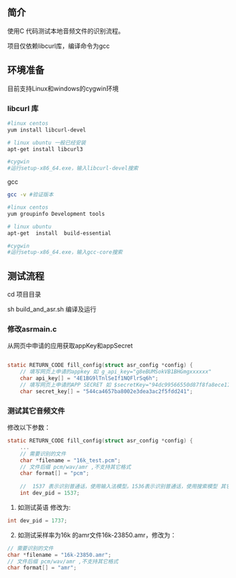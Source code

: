## 简介

使用C 代码测试本地音频文件的识别流程。

项目仅依赖libcurl库，编译命令为gcc

## 环境准备

目前支持Linux和windows的cygwin环境

### libcurl 库

```bash
#linux centos
yum install libcurl-devel

# linux ubuntu 一般已经安装
apt-get install libcurl3

#cygwin
#运行setup-x86_64.exe，输入libcurl-devel搜索
```



gcc

```bash
gcc -v #验证版本

#linux centos
yum groupinfo Development tools

# linux ubuntu
apt-get  install  build-essential

#cygwin
#运行setup-x86_64.exe，输入gcc-core搜索 
```






## 测试流程

cd  项目目录

sh build_and_asr.sh  编译及运行

### 修改asrmain.c

从网页中申请的应用获取appKey和appSecret

```c

static RETURN_CODE fill_config(struct asr_config *config) {
    // 填写网页上申请的appkey 如 g_api_key="g8eBUMSokVB1BHGmgxxxxxx"
    char api_key[] = "4E1BG9lTnlSeIf1NQFlrSq6h";
    // 填写网页上申请的APP SECRET 如 $secretKey="94dc99566550d87f8fa8ece112xxxxx"
    char secret_key[] = "544ca4657ba8002e3dea3ac2f5fdd241";
```





### 测试其它音频文件



修改以下参数：

```c
static RETURN_CODE fill_config(struct asr_config *config) {
    ...
    // 需要识别的文件
    char *filename = "16k_test.pcm";
    // 文件后缀 pcm/wav/amr ,不支持其它格式
    char format[] = "pcm";
    
    //  1537 表示识别普通话，使用输入法模型。1536表示识别普通话，使用搜索模型 其它语种参见文档
    int dev_pid = 1537;
```



1. 如测试英语 修改为:

```c
int dev_pid = 1737;
```

2. 如测试采样率为16k 的amr文件16k-23850.amr，修改为：

```c
// 需要识别的文件
char *filename = "16k-23850.amr";
// 文件后缀 pcm/wav/amr ,不支持其它格式
char format[] = "amr";
```

   ​